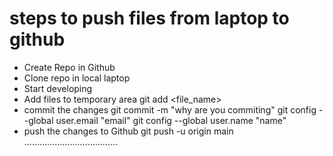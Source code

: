 # steps to push files from laptop to github

* Create Repo in Github
* Clone repo in local laptop
* Start developing
* Add files to temporary area
  git add <file_name>
* commit the changes
  git commit -m "why are you commiting"
  git config --global user.email "email"
  git config --global user.name "name"
* push the changes to Github
  git push -u origin main
.....................................
